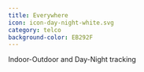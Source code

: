 ```yaml
---
title: Everywhere
icon: icon-day-night-white.svg
category: telco
background-color: EB292F
---
```


Indoor-Outdoor and Day-Night tracking
